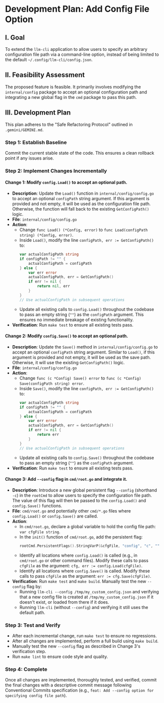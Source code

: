 # Development Plan: Add Config File Option

## I. Goal
To extend the `llm-cli` application to allow users to specify an arbitrary configuration file path via a command-line option, instead of being limited to the default `~/.config/llm-cli/config.json`.

## II. Feasibility Assessment
The proposed feature is feasible. It primarily involves modifying the `internal/config` package to accept an optional configuration path and integrating a new global flag in the `cmd` package to pass this path.

## III. Development Plan

This plan adheres to the "Safe Refactoring Protocol" outlined in `.gemini/GEMINI.md`.

### Step 1: Establish Baseline
Commit the current stable state of the code. This ensures a clean rollback point if any issues arise.

### Step 2: Implement Changes Incrementally

#### Change 1: Modify `config.Load()` to accept an optional path.
- **Description**: Update the `Load()` function in `internal/config/config.go` to accept an optional `configPath` string argument. If this argument is provided and not empty, it will be used as the configuration file path. Otherwise, the function will fall back to the existing `GetConfigPath()` logic.
- **File**: `internal/config/config.go`
- **Action**:
    - Change `func Load() (*Config, error)` to `func Load(configPath string) (*Config, error)`.
    - Inside `Load()`, modify the line `configPath, err := GetConfigPath()` to:
      ```go
      var actualConfigPath string
      if configPath != "" {
          actualConfigPath = configPath
      } else {
          var err error
          actualConfigPath, err = GetConfigPath()
          if err != nil {
              return nil, err
          }
      }
      // Use actualConfigPath in subsequent operations
      ```
    - Update all existing calls to `config.Load()` throughout the codebase to pass an empty string (`""`) as the `configPath` argument. This ensures no immediate breakage of existing functionality.
- **Verification**: Run `make test` to ensure all existing tests pass.

#### Change 2: Modify `config.Save()` to accept an optional path.
- **Description**: Update the `Save()` method in `internal/config/config.go` to accept an optional `configPath` string argument. Similar to `Load()`, if this argument is provided and not empty, it will be used as the save path. Otherwise, it will use the existing `GetConfigPath()` logic.
- **File**: `internal/config/config.go`
- **Action**:
    - Change `func (c *Config) Save() error` to `func (c *Config) Save(configPath string) error`.
    - Inside `Save()`, modify the line `configPath, err := GetConfigPath()` to:
      ```go
      var actualConfigPath string
      if configPath != "" {
          actualConfigPath = configPath
      } else {
          var err error
          actualConfigPath, err = GetConfigPath()
          if err != nil {
              return err
          }
      }
      // Use actualConfigPath in subsequent operations
      ```
    - Update all existing calls to `config.Save()` throughout the codebase to pass an empty string (`""`) as the `configPath` argument.
- **Verification**: Run `make test` to ensure all existing tests pass.

#### Change 3: Add `--config` flag in `cmd/root.go` and integrate it.
- **Description**: Introduce a new global persistent flag `--config` (shorthand `-c`) in the `rootCmd` to allow users to specify the configuration file path. The value of this flag will then be passed to the `config.Load()` and `config.Save()` functions.
- **File**: `cmd/root.go` and potentially other `cmd/*.go` files where `config.Load()` or `config.Save()` are called.
- **Action**:
    - In `cmd/root.go`, declare a global variable to hold the config file path: `var cfgFile string`.
    - In the `init()` function of `cmd/root.go`, add the persistent flag:
      ```go
      rootCmd.PersistentFlags().StringVarP(&cfgFile, "config", "c", "", "config file (default is $HOME/.config/llm-cli/config.json)")
      ```
    - Identify all locations where `config.Load()` is called (e.g., in `cmd/root.go` or other command files). Modify these calls to pass `cfgFile` as the argument: `cfg, err := config.Load(cfgFile)`.
    - Identify all locations where `config.Save()` is called. Modify these calls to pass `cfgFile` as the argument: `err := cfg.Save(cfgFile)`.
- **Verification**: Run `make test` and `make build`. Manually test the new `--config` flag by:
    - Running `llm-cli --config /tmp/my_custom_config.json` and verifying that a new config file is created at `/tmp/my_custom_config.json` if it doesn't exist, or loaded from there if it does.
    - Running `llm-cli` (without `--config`) and verifying it still uses the default path.

### Step 3: Test and Verify
- After each incremental change, run `make test` to ensure no regressions.
- After all changes are implemented, perform a full build using `make build`.
- Manually test the new `--config` flag as described in Change 3's verification step.
- Run `make lint` to ensure code style and quality.

### Step 4: Complete
Once all changes are implemented, thoroughly tested, and verified, commit the final changes with a descriptive commit message following Conventional Commits specification (e.g., `feat: Add --config option for specifying config file path`).
